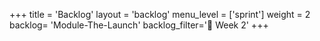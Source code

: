 +++
title = 'Backlog'
layout = 'backlog'
menu_level = ['sprint']
weight = 2
backlog= 'Module-The-Launch'
backlog_filter='📅 Week 2'
+++
